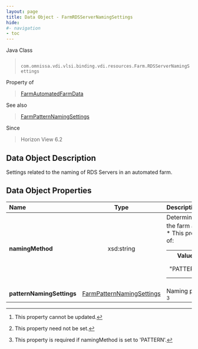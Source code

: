 ```yaml
---
layout: page
title: Data Object - FarmRDSServerNamingSettings
hide:
#- navigation
- toc
---
```






Java Class
> ` com.omnissa.vdi.vlsi.binding.vdi.resources.Farm.RDSServerNamingSettings`

Property of
> [FarmAutomatedFarmData](vdi.resources.Farm.AutomatedFarmData.md#field_detail)

See also
> [FarmPatternNamingSettings](vdi.resources.Farm.PatternNamingSettings.md)

Since
> Horizon View 6.2


## Data Object Description

Settings related to the naming of RDS Servers in an automated farm.

## Data Object Properties

 Name | Type | Description
:---|:---:|:---
**namingMethod**|  xsd:string|  Determines how the VMs in the farm are named. [^2] <br>* This property will be one of:<br><table><tr><th>Value</th><th>Description</th></tr><tr><td>"PATTERN"</td><td>Naming pattern.</td></tr></table>
**patternNamingSettings**| [FarmPatternNamingSettings](vdi.resources.Farm.PatternNamingSettings.md)|  Naming pattern settings. [^1] [^102]


 


[^1]: This property need not be set.
[^2]: This property cannot be updated.
[^102]: This property is required if namingMethod is set to 'PATTERN'.